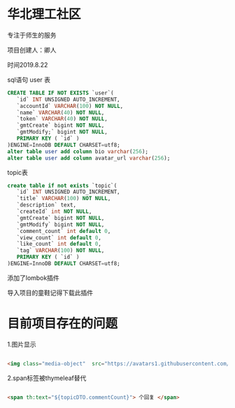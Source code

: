 # 华北理工社区
专注于师生的服务

项目创建人：卿人

时间2019.8.22

sql语句
user 表
```sql
CREATE TABLE IF NOT EXISTS `user`(
   `id` INT UNSIGNED AUTO_INCREMENT,
   `accountId` VARCHAR(100) NOT NULL,
   `name` VARCHAR(40) NOT NULL,
   `token` VARCHAR(40) NOT NULL,
   `gmtCreate` bigint NOT NULL,
   `gmtModify;` bigint NOT NULL,
   PRIMARY KEY ( `id` )
)ENGINE=InnoDB DEFAULT CHARSET=utf8;
alter table user add column bio varchar(256);
alter table user add column avatar_url varchar(256);

````
topic表
```sql
create table if not exists `topic`(
   `id` INT UNSIGNED AUTO_INCREMENT,
   `title` VARCHAR(100) NOT NULL,
   `description` text,
   `createId` int NOT NULL,
   `gmtCreate` bigint NOT NULL,
   `gmtModify` bigint NOT NULL,
   `comment_count` int default 0,
   `view_count` int default 0,
   `like_count` int default 0,
   `tag` VARCHAR(100) NOT NULL,
   PRIMARY KEY ( `id` )
)ENGINE=InnoDB DEFAULT CHARSET=utf8;
```
添加了lombok插件

导入项目的童鞋记得下载此插件


# 目前项目存在的问题
1.图片显示
```html

<img class="media-object"  src="https://avatars1.githubusercontent.com/u/43908729?v=4">
```

2.span标签被thymeleaf替代
```html

<span th:text="${topicDTO.commentCount}"> 个回复 </span>
```
